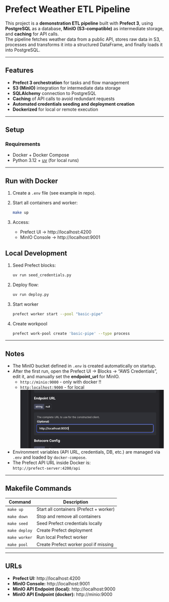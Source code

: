 # Prefect Weather ETL Pipeline

This project is a **demonstration ETL pipeline** built with **Prefect 3**, using **PostgreSQL** as a database, **MinIO (S3-compatible)** as intermediate storage, and **caching** for API calls.  
The pipeline fetches weather data from a public API, stores raw data in S3, processes and transforms it into a structured DataFrame, and finally loads it into PostgreSQL.

---

## Features

- **Prefect 3 orchestration** for tasks and flow management
- **S3 (MinIO)** integration for intermediate data storage
- **SQLAlchemy** connection to PostgreSQL
- **Caching** of API calls to avoid redundant requests
- **Automated credentials seeding and deployment creation**
- **Dockerized** for local or remote execution

---

## Setup

### Requirements

- Docker + Docker Compose
- Python 3.12 + [uv](https://github.com/astral-sh/uv) (for local runs)

---

## Run with Docker

1.  Create a `.env` file (see example in repo).
2.  Start all containers and worker:

    ```bash
    make up
    ```

3.  Access:

    - Prefect UI → http://localhost:4200
    - MinIO Console → http://localhost:9001

## Local Development

1.  Seed Prefect blocks:

    ```sh
    uv run seed_credentials.py
    ```

2.  Deploy flow:

    ```sh
    uv run deploy.py
    ```

3.  Start worker

    ```sh
    prefect worker start --pool "basic-pipe"
    ```

4.  Create workpool

    ```sh
    prefect work-pool create 'basic-pipe' --type process
    ```

---

## Notes

- The MinIO bucket defined in `.env` is created automatically on startup.
- After the first run, open the Prefect UI → Blocks → “AWS Credentials”, edit it, and manually set the **endpoint_url** for MinIO.
  - `http://minio:9000` - only with docker ‼️
  - `http:localhost:9000` - for local
    ![Endpoint_pic](assets/endpoint_example.png)
- Environment variables (API URL, credentials, DB, etc.) are managed via `.env` and loaded by `docker-compose`.
- The Prefect API URL inside Docker is:  
   `http://prefect-server:4200/api`

---

## Makefile Commands

| Command       | Description                             |
| ------------- | --------------------------------------- |
| `make up`     | Start all containers (Prefect + worker) |
| `make down`   | Stop and remove all containers          |
| `make seed`   | Seed Prefect credentials locally        |
| `make deploy` | Create Prefect deployment               |
| `make worker` | Run local Prefect worker                |
| `make pool`   | Create Prefect worker pool if missing   |

---

## URLs

- **Prefect UI:** http://localhost:4200
- **MinIO Console:** http://localhost:9001
- **MinIO API Endpoint (local):** http://localhost:9000
- **MinIO API Endpoint (docker):** http://minio:9000
